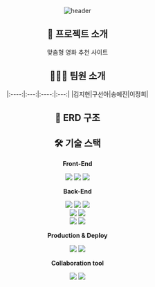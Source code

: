 <div align="center">
  
  ![header](https://capsule-render.vercel.app/api?type=cylinder&color=141414&height=150&section=header&text=PickFlo&fontColor=E50913&fontSize=70&animation=fadeIn&fontAlignY=55)

  
  ## 📝 프로젝트 소개
  
  맞춤형 영화 추천 사이트
  
  ## 🧑‍🤝‍🧑 팀원 소개

  |:----:|:---:|:----:|:---:|
  |김지현|구선아|송예진|이정희|
  ## 📂 ERD 구조
  
  ## 🛠️ 기술 스택
  
  
  **Front-End**
  
  
  <img src="https://img.shields.io/badge/axios-5A29E4?style=for-the-badge&logo=axios&logoColor=white"> <img src="https://img.shields.io/badge/javascript-F7DF1E?style=for-the-badge&logo=javascript&logoColor=white"> <img src="https://img.shields.io/badge/bootstrap-7952B3?style=for-the-badge&logo=bootstrap&logoColor=white"> 
  
  
  **Back-End**
  
  <img src="https://img.shields.io/badge/JAVA-007396?style=for-the-badge&logo=java&logoColor=white"> <img src="https://img.shields.io/badge/Spring-6DB33F?style=for-the-badge&logo=Spring&logoColor=white"> <img src="https://img.shields.io/badge/springboot-6DB33F?style=for-the-badge&logo=springboot&logoColor=black"> 
  <br>
  <img src="https://img.shields.io/badge/springsecurity-6DB33F?style=for-the-badge&logo=springsecurity&logoColor=black"> <img src="https://img.shields.io/badge/gradle-02303A?style=for-the-badge&logo=gradle&logoColor=white"> 
  <br><img src="https://img.shields.io/badge/oracle-F80000?style=for-the-badge&logo=oracle&logoColor=white"> <img src="https://img.shields.io/badge/SPRING JPA-6DB33F?style=for-the-badge&logo=springjpa&logoColor=white">
  
  **Production & Deploy**
  
  
  <img src="https://img.shields.io/badge/github-181717?style=for-the-badge&logo=github&logoColor=white"> <img src="https://img.shields.io/badge/git-F05032?style=for-the-badge&logo=git&logoColor=white">
  
  
  **Collaboration tool**
  
  <img src="https://img.shields.io/badge/googledocs-4285F4?style=for-the-badge&logo=googledocs&logoColor=white"> <img src="https://img.shields.io/badge/slack-4A154B?style=for-the-badge&logo=slack&logoColor=white"> 

</div>

